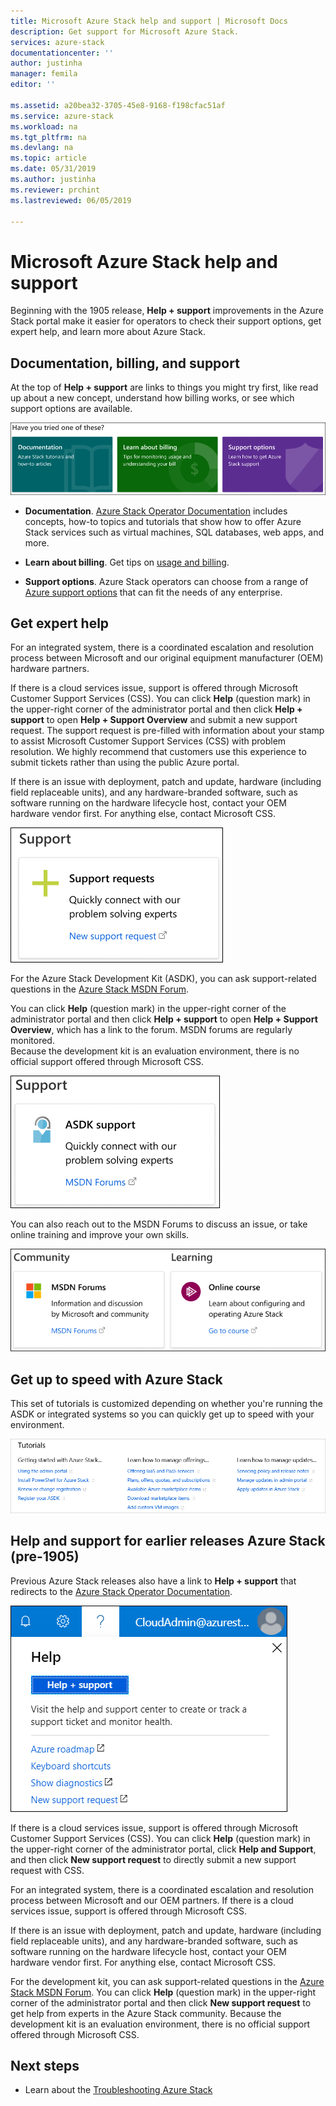 ```yaml
---
title: Microsoft Azure Stack help and support | Microsoft Docs
description: Get support for Microsoft Azure Stack.
services: azure-stack
documentationcenter: ''
author: justinha
manager: femila
editor: ''

ms.assetid: a20bea32-3705-45e8-9168-f198cfac51af
ms.service: azure-stack
ms.workload: na
ms.tgt_pltfrm: na
ms.devlang: na
ms.topic: article
ms.date: 05/31/2019
ms.author: justinha
ms.reviewer: prchint
ms.lastreviewed: 06/05/2019

---
```

# Microsoft Azure Stack help and support

Beginning with the 1905 release, **Help + support** improvements in the Azure Stack portal make it easier for operators to check their support options, get expert help, and learn more about Azure Stack. 

## Documentation, billing, and support

At the top of **Help + support** are links to things you might try first, like read up about a new concept, understand how billing works, or see which support options are available. 

![Self-service support](media/azure-stack-help-and-support/get-support-tiles.png)

- **Documentation**. [Azure Stack Operator Documentation](index.yml) includes concepts, how-to topics and tutorials that show how to offer Azure Stack services such as virtual machines, SQL databases, web apps, and more. 

- **Learn about billing**. Get tips on [usage and billing](azure-stack-billing-and-chargeback.md).

- **Support options**. Azure Stack operators can choose from a range of [Azure support options](https://aka.ms/azstacksupport) that can fit the needs of any enterprise. 

## Get expert help 

For an integrated system, there is a coordinated escalation and resolution process between Microsoft and our original equipment manufacturer (OEM) hardware partners.

If there is a cloud services issue, support is offered through Microsoft Customer Support Services (CSS). 
You can click **Help** (question mark) in the upper-right corner of the administrator portal and then click **Help + support** to open **Help + Support Overview** and submit a new support request. The support request is pre-filled with information about your stamp to assist Microsoft Customer Support Services (CSS) with problem resolution. We highly recommend that customers use this experience to submit tickets rather than using the public Azure portal. 

If there is an issue with deployment, patch and update, hardware (including field replaceable units), and any hardware-branded software, such as software running on the hardware lifecycle host, contact your OEM hardware vendor first. 
For anything else, contact Microsoft CSS.

![Get expert help for integrated systems](media/azure-stack-help-and-support/get-support-integrated.png)

For the Azure Stack Development Kit (ASDK), you can ask support-related questions in the [Azure Stack MSDN Forum](https://social.msdn.microsoft.com/Forums/azure/home?forum=azurestack). 

You can click **Help** (question mark) in the upper-right corner of the administrator portal and then click **Help + support** to open **Help + Support Overview**, which has a link to the forum. 
MSDN forums are regularly monitored.  
Because the development kit is an evaluation environment, there is no official support offered through Microsoft CSS.

![Get expert help for ASDK](media/azure-stack-help-and-support/get-support-asdk.png)

You can also reach out to the MSDN Forums to discuss an issue, or take online training and improve your own skills. 

![Get expert help](media/azure-stack-help-and-support/get-support-cards.png)


## Get up to speed with Azure Stack

This set of tutorials is customized depending on whether you're running the ASDK or integrated systems so you can quickly get up to speed with your environment. 

![Get support tutorials](media/azure-stack-help-and-support/get-support-tutorials.png)

## Help and support for earlier releases Azure Stack (pre-1905)

Previous Azure Stack releases also have a link to **Help + support** that redirects to the [Azure Stack Operator Documentation](https://aka.ms/adminportaldocs).

![Get support tutorials](media/azure-stack-help-and-support/get-support-previous.png)

If there is a cloud services issue, support is offered through Microsoft Customer Support Services (CSS). 
You can click **Help** (question mark) in the upper-right corner of the administrator portal, click **Help and Support**, and then click **New support request** to directly submit a new support request with CSS.

For an integrated system, there is a coordinated escalation and resolution process between Microsoft and our OEM partners. 
If there is a cloud services issue, support is offered through Microsoft CSS. 

If there is an issue with deployment, patch and update, hardware (including field replaceable units), and any hardware-branded software, such as software running on the hardware lifecycle host, contact your OEM hardware vendor first. 
For anything else, contact Microsoft CSS.

For the development kit, you can ask support-related questions in the [Azure Stack MSDN Forum](https://social.msdn.microsoft.com/Forums/azure/home?forum=azurestack). 
You can click **Help** (question mark) in the upper-right corner of the administrator portal and then click **New support request** to get help from experts in the Azure Stack community.
Because the development kit is an evaluation environment, there is no official support offered through Microsoft CSS.

## Next steps
- Learn about the [Troubleshooting Azure Stack](azure-stack-troubleshooting.md)
